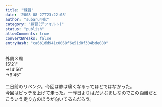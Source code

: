 ```yaml
---
title: "練習"
date: '2008-08-27T23:22:08'
author: "subaru44k"
category: "練習(デフォルト)"
status: "publish"
allowComments: true
convertBreaks: false
entryHash: "ca6b1dd941c0068f6e51d0f304bde080"
---
```

外周３周<br>
15'21"<br>
→14'56"<br>
→9'45"<br>
<br>
二日前のリベンジ。今回は肺は痛くなるってほどではなかった。<br>
今回はピッチを上げて走った。一昨日よりはだいぶましなのでこの距離だと<br>
こういう走り方のほうが向いてるんだろう。
